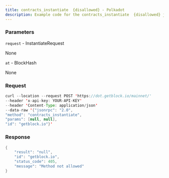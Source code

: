 ```yaml
---
title: contracts_instantiate  {disallowed} - Polkadot
description: Example code for the contracts_instantiate  {disallowed} json-rpc method. Сomplete guide on how to use contracts_instantiate  {disallowed} json-rpc in GetBlock.io Web3 documentation.
---
```


### Parameters


`request` - InstantiateRequest

None

`at` - BlockHash

None

### Request

``` java
curl --location --request POST 'https://dot.getblock.io/mainnet/' 
--header 'x-api-key: YOUR-API-KEY' 
--header 'Content-Type: application/json' 
--data-raw '{"jsonrpc": "2.0",
"method": "contracts_instantiate",
"params": [null, null],
"id": "getblock.io"}'
```

###  Response

``` java
{
    "result": "null",
    "id": "getblock.io",
    "status_code": 405,
    "message": "Method not allowed"
}
```

